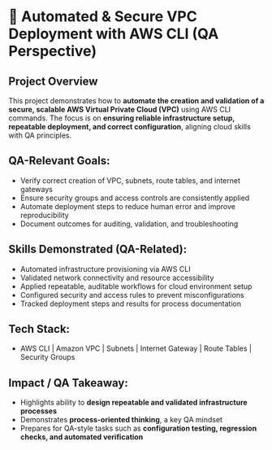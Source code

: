 # 🔐 Automated & Secure VPC Deployment with AWS CLI (QA Perspective)

## Project Overview
This project demonstrates how to **automate the creation and validation of a secure, scalable AWS Virtual Private Cloud (VPC)** using AWS CLI commands. The focus is on **ensuring reliable infrastructure setup, repeatable deployment, and correct configuration**, aligning cloud skills with QA principles.

## QA-Relevant Goals:

- Verify correct creation of VPC, subnets, route tables, and internet gateways
- Ensure security groups and access controls are consistently applied
- Automate deployment steps to reduce human error and improve reproducibility
- Document outcomes for auditing, validation, and troubleshooting

## Skills Demonstrated (QA-Related):

- Automated infrastructure provisioning via AWS CLI
- Validated network connectivity and resource accessibility
- Applied repeatable, auditable workflows for cloud environment setup
- Configured security and access rules to prevent misconfigurations
- Tracked deployment steps and results for process documentation

## Tech Stack:
- AWS CLI | Amazon VPC | Subnets | Internet Gateway | Route Tables | Security Groups

## Impact / QA Takeaway:
- Highlights ability to **design repeatable and validated infrastructure processes**
- Demonstrates **process-oriented thinking**, a key QA mindset
- Prepares for QA-style tasks such as **configuration testing, regression checks, and automated verification**
